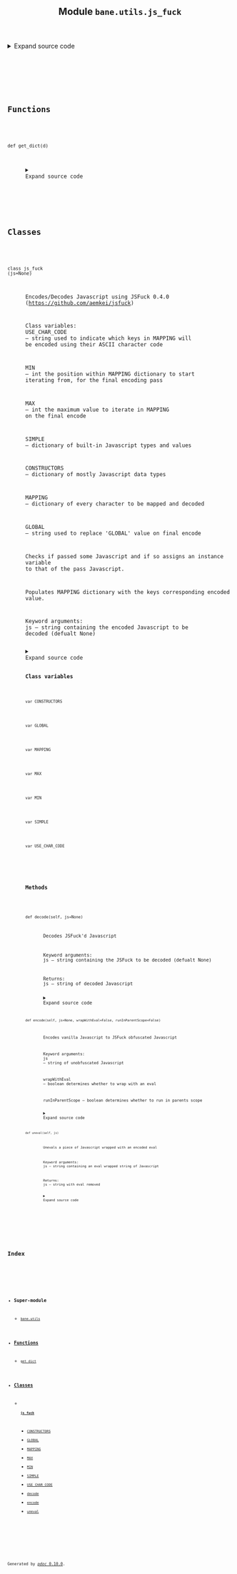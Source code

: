<body>
<main>
<article id="content">
<header>
<h1 class="title">Module <code>bane.utils.js_fuck</code></h1>
</header>
<section id="section-intro">
<details class="source">
<summary>
<span>Expand source code</span>
</summary>
<pre><code class="python">import re,random,sys

&#34;&#34;&#34;

I&#39;ve edited this script to be compatible with python2.X/3.X 

&#34;&#34;&#34;

def get_dict(d):
    if  sys.version_info &lt; (3,0):
        return d.iteritems()
    else:
        return tuple(d.items())


&#34;&#34;&#34;
P.S: I didn&#39;t write the following class but i find it very useful to encode XSS payloads. I would like to thank the guy who did it, good job bro &lt;3
&#34;&#34;&#34;



class js_fuck(object):
    &#39;&#39;&#39;
    Encodes/Decodes Javascript using JSFuck 0.4.0
    (https://github.com/aemkei/jsfuck)

    Class variables:
    USE_CHAR_CODE   -- string used to indicate which keys in MAPPING will
                                           be encoded using their ASCII character code

    MIN                            -- int the position within MAPPING dictionary to start
                                          iterating from, for the final encoding pass

    MAX                          -- int the maximum value to iterate in MAPPING
                                         on the final encode

    SIMPLE                    -- dictionary of built-in Javascript types and values

    CONSTRUCTORS   -- dictionary of mostly Javascript data types

    MAPPING                -- dictionary of every character to be mapped and decoded

    GLOBAL                  -- string used to replace &#39;GLOBAL&#39; value on final encode

    &#39;&#39;&#39;

    USE_CHAR_CODE = &#34;USE_CHAR_CODE&#34;

    MIN, MAX = 32, 126

    SIMPLE = {
        &#39;false&#39;:      &#39;![]&#39;,
        &#39;true&#39;:       &#39;!![]&#39;,
        &#39;undefined&#39;:  &#39;[][[]]&#39;,
        &#39;NaN&#39;:        &#39;+[![]]&#39;,
        &#39;Infinity&#39;:   (&#39;+(+!+[]+(!+[]+[])[!+[]+!+[]+!+[]]+[+&#39;
                       &#39;!+[]]+[+[]]+[+[]]+[+[]])&#39;)  # +&#34;1e1000&#34;
    }

    CONSTRUCTORS = {
        &#39;Array&#39;:    &#39;[]&#39;,
        &#39;Number&#39;:   &#39;(+[])&#39;,
        &#39;String&#39;:   &#39;([]+[])&#39;,
        &#39;Boolean&#39;:  &#39;(![])&#39;,
        &#39;Function&#39;: &#39;[][&#34;fill&#34;]&#39;,
        &#39;RegExp&#39;:   &#39;Function(&#34;return/&#34;+false+&#34;/&#34;)()&#39;
    }

    MAPPING = {
        &#39;a&#39;:   &#39;(false+&#34;&#34;)[1]&#39;,
        &#39;b&#39;:   &#39;([][&#34;entries&#34;]()+&#34;&#34;)[2]&#39;,
        &#39;c&#39;:   &#39;([][&#34;fill&#34;]+&#34;&#34;)[3]&#39;,
        &#39;d&#39;:   &#39;(undefined+&#34;&#34;)[2]&#39;,
        &#39;e&#39;:   &#39;(true+&#34;&#34;)[3]&#39;,
        &#39;f&#39;:   &#39;(false+&#34;&#34;)[0]&#39;,
        &#39;g&#39;:   &#39;(false+[0]+String)[20]&#39;,
        &#39;h&#39;:   &#39;(+(101))[&#34;to&#34;+String[&#34;name&#34;]](21)[1]&#39;,
        &#39;i&#39;:   &#39;([false]+undefined)[10]&#39;,
        &#39;j&#39;:   &#39;([][&#34;entries&#34;]()+&#34;&#34;)[3]&#39;,
        &#39;k&#39;:   &#39;(+(20))[&#34;to&#34;+String[&#34;name&#34;]](21)&#39;,
        &#39;l&#39;:   &#39;(false+&#34;&#34;)[2]&#39;,
        &#39;m&#39;:   &#39;(Number+&#34;&#34;)[11]&#39;,
        &#39;n&#39;:   &#39;(undefined+&#34;&#34;)[1]&#39;,
        &#39;o&#39;:   &#39;(true+[][&#34;fill&#34;])[10]&#39;,
        &#39;p&#39;:   &#39;(+(211))[&#34;to&#34;+String[&#34;name&#34;]](31)[1]&#39;,
        &#39;q&#39;:   &#39;(+(212))[&#34;to&#34;+String[&#34;name&#34;]](31)[1]&#39;,
        &#39;r&#39;:   &#39;(true+&#34;&#34;)[1]&#39;,
        &#39;s&#39;:   &#39;(false+&#34;&#34;)[3]&#39;,
        &#39;t&#39;:   &#39;(true+&#34;&#34;)[0]&#39;,
        &#39;u&#39;:   &#39;(undefined+&#34;&#34;)[0]&#39;,
        &#39;v&#39;:   &#39;(+(31))[&#34;to&#34;+String[&#34;name&#34;]](32)&#39;,
        &#39;w&#39;:   &#39;(+(32))[&#34;to&#34;+String[&#34;name&#34;]](33)&#39;,
        &#39;x&#39;:   &#39;(+(101))[&#34;to&#34;+String[&#34;name&#34;]](34)[1]&#39;,
        &#39;y&#39;:   &#39;(NaN+[Infinity])[10]&#39;,
        &#39;z&#39;:   &#39;(+(35))[&#34;to&#34;+String[&#34;name&#34;]](36)&#39;,

        &#39;A&#39;:   &#39;(+[]+Array)[10]&#39;,
        &#39;B&#39;:   &#39;(+[]+Boolean)[10]&#39;,
        &#39;C&#39;:   &#39;Function(&#34;return escape&#34;)()((&#34;&#34;)[&#34;italics&#34;]())[2]&#39;,
        &#39;D&#39;:   &#39;Function(&#34;return escape&#34;)()([][&#34;fill&#34;])[&#34;slice&#34;](&#34;-1&#34;)&#39;,
        &#39;E&#39;:   &#39;(RegExp+&#34;&#34;)[12]&#39;,
        &#39;F&#39;:   &#39;(+[]+Function)[10]&#39;,
        &#39;G&#39;:   &#39;(false+Function(&#34;return Date&#34;)()())[30]&#39;,
        &#39;H&#39;:   USE_CHAR_CODE,
        &#39;I&#39;:   &#39;(Infinity+&#34;&#34;)[0]&#39;,
        &#39;J&#39;:   USE_CHAR_CODE,
        &#39;K&#39;:   USE_CHAR_CODE,
        &#39;L&#39;:   USE_CHAR_CODE,
        &#39;M&#39;:   &#39;(true+Function(&#34;return Date&#34;)()())[30]&#39;,
        &#39;N&#39;:   &#39;(NaN+&#34;&#34;)[0]&#39;,
        &#39;O&#39;:   &#39;(NaN+Function(&#34;return{}&#34;)())[11]&#39;,
        &#39;P&#39;:   USE_CHAR_CODE,
        &#39;Q&#39;:   USE_CHAR_CODE,
        &#39;R&#39;:   &#39;(+[]+RegExp)[10]&#39;,
        &#39;S&#39;:   &#39;(+[]+String)[10]&#39;,
        &#39;T&#39;:   &#39;(NaN+Function(&#34;return Date&#34;)()())[30]&#39;,
        &#39;U&#39;:   (&#39;(NaN+Function(&#34;return{}&#34;)()[&#34;to&#34;+String&#39;
                &#39;[&#34;name&#34;]][&#34;call&#34;]())[11]&#39;),
        &#39;V&#39;:   USE_CHAR_CODE,
        &#39;W&#39;:   USE_CHAR_CODE,
        &#39;X&#39;:   USE_CHAR_CODE,
        &#39;Y&#39;:   USE_CHAR_CODE,
        &#39;Z&#39;:   USE_CHAR_CODE,

        &#39; &#39;:   &#39;(NaN+[][&#34;fill&#34;])[11]&#39;,
        &#39;!&#39;:   USE_CHAR_CODE,
        &#39;&#34;&#39;:   &#39;(&#34;&#34;)[&#34;fontcolor&#34;]()[12]&#39;,
        &#39;#&#39;:   USE_CHAR_CODE,
        &#39;$&#39;:   USE_CHAR_CODE,
        &#39;%&#39;:   &#39;Function(&#34;return escape&#34;)()([][&#34;fill&#34;])[21]&#39;,
        &#39;&amp;&#39;:   &#39;(&#34;&#34;)[&#34;link&#34;](0+&#34;)[10]&#39;,
        &#39;\&#39;&#39;:  USE_CHAR_CODE,
        &#39;(&#39;:   &#39;(undefined+[][&#34;fill&#34;])[22]&#39;,
        &#39;)&#39;:   &#39;([0]+false+[][&#34;fill&#34;])[20]&#39;,
        &#39;*&#39;:   USE_CHAR_CODE,
        &#39;+&#39;:   (&#39;(+(+!+[]+(!+[]+[])[!+[]+!+[]+!+[]]&#39;
                &#39;+[+!+[]]+[+[]]+[+[]])+[])[2]&#39;),
        &#39;,&#39;:   &#39;([][&#34;slice&#34;][&#34;call&#34;](false+&#34;&#34;)+&#34;&#34;)[1]&#39;,
        &#39;-&#39;:   &#39;(+(.+[0000000001])+&#34;&#34;)[2]&#39;,
        &#39;.&#39;:   (&#39;(+(+!+[]+[+!+[]]+(!![]+[])[!+[]+!+[]+!+[]]+[!+&#39;
                &#39;[]+!+[]]+[+[]])+[])[+!+[]]&#39;),
        &#39;/&#39;:   &#39;(false+[0])[&#34;italics&#34;]()[10]&#39;,
        &#39;:&#39;:   &#39;(RegExp()+&#34;&#34;)[3]&#39;,
        &#39;;&#39;:   &#39;(&#34;&#34;)[&#34;link&#34;](&#34;)[14]&#39;,
        &#39;&lt;&#39;:   &#39;(&#34;&#34;)[&#34;italics&#34;]()[0]&#39;,
        &#39;=&#39;:   &#39;(&#34;&#34;)[&#34;fontcolor&#34;]()[11]&#39;,
        &#39;&gt;&#39;:   &#39;(&#34;&#34;)[&#34;italics&#34;]()[2]&#39;,
        &#39;?&#39;:   &#39;(RegExp()+&#34;&#34;)[2]&#39;,
        &#39;@&#39;:   USE_CHAR_CODE,
        &#39;[&#39;:   &#39;([][&#34;entries&#34;]()+&#34;&#34;)[0]&#39;,
        &#39;\\&#39;:  USE_CHAR_CODE,
        &#39;]&#39;:   &#39;([][&#34;entries&#34;]()+&#34;&#34;)[22]&#39;,
        &#39;^&#39;:   USE_CHAR_CODE,
        &#39;_&#39;:   USE_CHAR_CODE,
        &#39;`&#39;:   USE_CHAR_CODE,
        &#39;{&#39;:   &#39;(true+[][&#34;fill&#34;])[20]&#39;,
        &#39;|&#39;:   USE_CHAR_CODE,
        &#39;}&#39;:   &#39;([][&#34;fill&#34;]+&#34;&#34;)[&#34;slice&#34;](&#34;-1&#34;)&#39;,
        &#39;~&#39;:   USE_CHAR_CODE
    }

    GLOBAL = &#39;Function(&#34;return this&#34;)()&#39;

    def __init__(self, js=None):
        &#39;&#39;&#39;
        Checks if passed some Javascript and if so assigns an instance variable
        to that of the pass Javascript.

        Populates MAPPING dictionary with the keys corresponding encoded value.

        Keyword arguments:
        js -- string containing the encoded Javascript to be
              decoded (defualt None)

        &#39;&#39;&#39;
        if js:
            self.js = js

        self.__fillMissingDigits()
        self.__fillMissingChars()
        self.__replaceMap()
        self.__replaceStrings()

    def decode(self, js=None):
        &#39;&#39;&#39;
        Decodes JSFuck&#39;d Javascript

        Keyword arguments:
        js -- string containing the JSFuck to be decoded (defualt None)

        Returns:
        js -- string of decoded Javascript

        &#39;&#39;&#39;
        if not js:
            js = self.js

        js = self.__mapping(js)

        # removes concatenation operators
        js = re.sub(&#39;\+(?!\+)&#39;, &#39;&#39;, js)
        js = js.replace(&#39;++&#39;, &#39;+&#39;)

        # check to see if source js is eval&#39;d
        if &#39;[][fill][constructor]&#39; in js:
            js = self.uneval(js)

        self.js = js

        return js

    def encode(self, js=None, wrapWithEval=False, runInParentScope=False):
        &#39;&#39;&#39;
        Encodes vanilla Javascript to JSFuck obfuscated Javascript

        Keyword arguments:
        js                            -- string of unobfuscated Javascript

        wrapWithEval        -- boolean determines whether to wrap with an eval

        runInParentScope -- boolean determines whether to run in parents scope

        &#39;&#39;&#39;
        output = []

        if not js:
            js = self.js

            if not js:
                return &#39;&#39;

        regex = &#39;&#39;

        for i in self.SIMPLE:
            regex += i + &#39;|&#39;

        regex += &#39;.&#39;

        def inputReplacer(c):
            c = c.group()
            replacement = self.SIMPLE[c] if c in self.SIMPLE else False

            if replacement:
                output.append(&#39;[&#39; + replacement + &#39;]+[]&#39;)

            else:
                replacement = self.MAPPING[c] if c in self.MAPPING else False

                if replacement:
                    output.append(replacement)
                else:
                    replacement = (
                        &#39;([]+[])[&#39; + self.encode(&#39;constructor&#39;) + &#39;]&#39;
                        &#39;[&#39; + self.encode(&#39;fromCharCode&#39;) + &#39;]&#39;
                        &#39;(&#39; + self.encode(str(ord(c[0]))) + &#39;)&#39;)

                    output.append(replacement)
                    self.MAPPING[c] = replacement

        re.sub(regex, inputReplacer, js)

        output = &#39;+&#39;.join(output)

        if re.search(r&#39;^\d$&#39;, js):
            output += &#34;+[]&#34;

        if wrapWithEval:
            if runInParentScope:
                output = (&#39;[][&#39; + self.encode(&#39;fill&#39;) + &#39;]&#39;
                          &#39;[&#39; + self.encode(&#39;constructor&#39;) + &#39;]&#39;
                          &#39;(&#39; + self.encode(&#39;return eval&#39;) + &#39;)()&#39;
                          &#39;(&#39; + output + &#39;)&#39;)

            else:
                output = (&#39;[][&#39; + self.encode(&#39;fill&#39;) + &#39;]&#39;
                          &#39;[&#39; + self.encode(&#39;constructor&#39;) + &#39;]&#39;
                          &#39;(&#39; + output + &#39;)&#39;)

        self.js = output

        return output

    def uneval(self, js):
        &#39;&#39;&#39;
        Unevals a piece of Javascript wrapped with an encoded eval

        Keyword arguments:
        js -- string containing an eval wrapped string of Javascript

        Returns:
        js -- string with eval removed

        &#39;&#39;&#39;
        js = js.replace(&#39;[][fill][constructor](&#39;, &#39;&#39;)
        js = js[:-2]

        ev = &#39;return eval)()(&#39;

        if ev in js:
            js = js[(js.find(ev) + len(ev)):]

        return js

    def __mapping(self, js):
        &#39;&#39;&#39;
        Iterates over MAPPING and replaces every value found with
        its corresponding key

        Keyword arguments:
        js -- string containing Javascript encoded with JSFuck

        Returns:
        js -- string of decoded Javascript

        &#39;&#39;&#39;
        for key, value in sorted(
                self.MAPPING.items(), key=lambda x: len(x[1]), reverse=True):
            js = js.replace(value, key)

        return js

    def __fillMissingDigits(self):
        &#39;&#39;&#39;
        Calculates 0-9&#39;s encoded value and adds it to MAPPING

        &#39;&#39;&#39;
        for number in range(10):
            output = &#39;+[]&#39;

            if number &gt; 0:
                output = &#39;+!&#39; + output

            for i in range(number - 1):
                output = &#39;+!+[]&#39; + output

            if number &gt; 1:
                output = output[1:]

            self.MAPPING[str(number)] = &#39;[&#39; + output + &#39;]&#39;

    def __fillMissingChars(self):
        &#39;&#39;&#39;
        Iterates over MAPPING and fills missing character values with a string
        containing their ascii value represented in hex

        &#39;&#39;&#39;
        for key in self.MAPPING:
            if self.MAPPING[key] == self.USE_CHAR_CODE:
                hexidec = hex(ord(key[0]))[2:]

                digit_search = re.findall(r&#39;\d+&#39;, hexidec)
                letter_search = re.findall(r&#39;[^\d+]&#39;, hexidec)

                digit = digit_search[0] if digit_search else &#39;&#39;
                letter = letter_search[0] if letter_search else &#39;&#39;

                string = (&#39;Function(&#34;return unescape&#34;)()(&#34;%%&#34;+(%s)+&#34;%s&#34;)&#39;
                          % (digit, letter))

                self.MAPPING[key] = string

    def __replaceMap(self):
        &#39;&#39;&#39;
        Iterates over MAPPING from MIN to MAX and replaces value with values
        found in CONSTRUCTORS and SIMPLE, as well as using digitalReplacer and
        numberReplacer to replace numeric values

        &#39;&#39;&#39;
        def replace(pattern, replacement):
            return re.sub(pattern, replacement, value, flags=re.I)

        def digitReplacer(x):
            return self.MAPPING[x.group(1)]

        def numberReplacer(y):
            values = list(y.group(1))
            head = int(values[0])
            output = &#39;+[]&#39;

            values.pop(0)

            if head &gt; 0:
                output = &#39;+!&#39; + output

            for i in range(1, head):
                output = &#39;+!+[]&#39; + output

            if head &gt; 1:
                output = output[1:]

            return re.sub(r&#39;(\d)&#39;, digitReplacer, &#39;+&#39;.join([output] + values))

        for i in range(self.MIN, self.MAX + 1):
            character = chr(i)
            value = self.MAPPING[character]

            original = &#39;&#39;

            if not value:
                continue

            while value != original:
                original = value

                for key, val in get_dict(self.CONSTRUCTORS):
                    value = replace(r&#39;\b&#39; + key, val + &#39;[&#34;constructor&#34;]&#39;)

                for key, val in get_dict(self.SIMPLE):
                    value = replace(key, val)

            value = replace(r&#39;(\d\d+)&#39;, numberReplacer)
            value = replace(r&#39;\((\d)\)&#39;, digitReplacer)
            value = replace(r&#39;\[(\d)\]&#39;, digitReplacer)

            value = replace(r&#39;GLOBAL&#39;, self.GLOBAL)
            value = replace(r&#39;\+&#34;&#34;&#39;, &#39;+[]&#39;)
            value = replace(r&#39;&#34;&#34;&#39;, &#39;[]+[]&#39;)

            self.MAPPING[character] = value

    def __replaceStrings(self):
        &#39;&#39;&#39;
        Replaces strings added in __replaceMap with there encoded values

        &#39;&#39;&#39;
        regex = r&#39;[^\[\]\(\)\!\+]&#39;

        # determines if there are still characters to replace
        def findMissing():
            done = False
            # python 2 workaround for nonlocal
            findMissing.missing = {}

            for key, value in get_dict(self.MAPPING):
                if re.findall(regex, value):
                    findMissing.missing[key] = value
                    done = True

            return done

        def mappingReplacer(x):
            return &#39;+&#39;.join(list(x.group(1)))

        def valueReplacer(x):
            x = x.group()
            return x if x in findMissing.missing else self.MAPPING[x]

        for key in self.MAPPING:
            self.MAPPING[key] = re.sub(r&#39;\&#34;([^\&#34;]+)\&#34;&#39;, mappingReplacer,
                                       self.MAPPING[key], flags=re.I)

        while findMissing():
            for key in findMissing.missing:
                value = self.MAPPING[key]
                value = re.sub(regex, valueReplacer, value)

                self.MAPPING[key] = value
                findMissing.missing[key] = value</code></pre>
</details>
</section>
<section>
</section>
<section>
</section>
<section>
<h2 class="section-title" id="header-functions">Functions</h2>
<dl>
<dt id="bane.utils.js_fuck.get_dict"><code class="name flex">
<span>def <span class="ident">get_dict</span></span>(<span>d)</span>
</code></dt>
<dd>
<div class="desc"></div>
<details class="source">
<summary>
<span>Expand source code</span>
</summary>
<pre><code class="python">def get_dict(d):
    if  sys.version_info &lt; (3,0):
        return d.iteritems()
    else:
        return tuple(d.items())</code></pre>
</details>
</dd>
</dl>
</section>
<section>
<h2 class="section-title" id="header-classes">Classes</h2>
<dl>
<dt id="bane.utils.js_fuck.js_fuck"><code class="flex name class">
<span>class <span class="ident">js_fuck</span></span>
<span>(</span><span>js=None)</span>
</code></dt>
<dd>
<div class="desc"><p>Encodes/Decodes Javascript using JSFuck 0.4.0
(<a href="https://github.com/aemkei/jsfuck">https://github.com/aemkei/jsfuck</a>)</p>
<p>Class variables:
USE_CHAR_CODE
&ndash; string used to indicate which keys in MAPPING will
be encoded using their ASCII character code</p>
<p>MIN
&ndash; int the position within MAPPING dictionary to start
iterating from, for the final encoding pass</p>
<p>MAX
&ndash; int the maximum value to iterate in MAPPING
on the final encode</p>
<p>SIMPLE
&ndash; dictionary of built-in Javascript types and values</p>
<p>CONSTRUCTORS
&ndash; dictionary of mostly Javascript data types</p>
<p>MAPPING
&ndash; dictionary of every character to be mapped and decoded</p>
<p>GLOBAL
&ndash; string used to replace 'GLOBAL' value on final encode</p>
<p>Checks if passed some Javascript and if so assigns an instance variable
to that of the pass Javascript.</p>
<p>Populates MAPPING dictionary with the keys corresponding encoded value.</p>
<p>Keyword arguments:
js &ndash; string containing the encoded Javascript to be
decoded (defualt None)</p></div>
<details class="source">
<summary>
<span>Expand source code</span>
</summary>
<pre><code class="python">class js_fuck(object):
    &#39;&#39;&#39;
    Encodes/Decodes Javascript using JSFuck 0.4.0
    (https://github.com/aemkei/jsfuck)

    Class variables:
    USE_CHAR_CODE   -- string used to indicate which keys in MAPPING will
                                           be encoded using their ASCII character code

    MIN                            -- int the position within MAPPING dictionary to start
                                          iterating from, for the final encoding pass

    MAX                          -- int the maximum value to iterate in MAPPING
                                         on the final encode

    SIMPLE                    -- dictionary of built-in Javascript types and values

    CONSTRUCTORS   -- dictionary of mostly Javascript data types

    MAPPING                -- dictionary of every character to be mapped and decoded

    GLOBAL                  -- string used to replace &#39;GLOBAL&#39; value on final encode

    &#39;&#39;&#39;

    USE_CHAR_CODE = &#34;USE_CHAR_CODE&#34;

    MIN, MAX = 32, 126

    SIMPLE = {
        &#39;false&#39;:      &#39;![]&#39;,
        &#39;true&#39;:       &#39;!![]&#39;,
        &#39;undefined&#39;:  &#39;[][[]]&#39;,
        &#39;NaN&#39;:        &#39;+[![]]&#39;,
        &#39;Infinity&#39;:   (&#39;+(+!+[]+(!+[]+[])[!+[]+!+[]+!+[]]+[+&#39;
                       &#39;!+[]]+[+[]]+[+[]]+[+[]])&#39;)  # +&#34;1e1000&#34;
    }

    CONSTRUCTORS = {
        &#39;Array&#39;:    &#39;[]&#39;,
        &#39;Number&#39;:   &#39;(+[])&#39;,
        &#39;String&#39;:   &#39;([]+[])&#39;,
        &#39;Boolean&#39;:  &#39;(![])&#39;,
        &#39;Function&#39;: &#39;[][&#34;fill&#34;]&#39;,
        &#39;RegExp&#39;:   &#39;Function(&#34;return/&#34;+false+&#34;/&#34;)()&#39;
    }

    MAPPING = {
        &#39;a&#39;:   &#39;(false+&#34;&#34;)[1]&#39;,
        &#39;b&#39;:   &#39;([][&#34;entries&#34;]()+&#34;&#34;)[2]&#39;,
        &#39;c&#39;:   &#39;([][&#34;fill&#34;]+&#34;&#34;)[3]&#39;,
        &#39;d&#39;:   &#39;(undefined+&#34;&#34;)[2]&#39;,
        &#39;e&#39;:   &#39;(true+&#34;&#34;)[3]&#39;,
        &#39;f&#39;:   &#39;(false+&#34;&#34;)[0]&#39;,
        &#39;g&#39;:   &#39;(false+[0]+String)[20]&#39;,
        &#39;h&#39;:   &#39;(+(101))[&#34;to&#34;+String[&#34;name&#34;]](21)[1]&#39;,
        &#39;i&#39;:   &#39;([false]+undefined)[10]&#39;,
        &#39;j&#39;:   &#39;([][&#34;entries&#34;]()+&#34;&#34;)[3]&#39;,
        &#39;k&#39;:   &#39;(+(20))[&#34;to&#34;+String[&#34;name&#34;]](21)&#39;,
        &#39;l&#39;:   &#39;(false+&#34;&#34;)[2]&#39;,
        &#39;m&#39;:   &#39;(Number+&#34;&#34;)[11]&#39;,
        &#39;n&#39;:   &#39;(undefined+&#34;&#34;)[1]&#39;,
        &#39;o&#39;:   &#39;(true+[][&#34;fill&#34;])[10]&#39;,
        &#39;p&#39;:   &#39;(+(211))[&#34;to&#34;+String[&#34;name&#34;]](31)[1]&#39;,
        &#39;q&#39;:   &#39;(+(212))[&#34;to&#34;+String[&#34;name&#34;]](31)[1]&#39;,
        &#39;r&#39;:   &#39;(true+&#34;&#34;)[1]&#39;,
        &#39;s&#39;:   &#39;(false+&#34;&#34;)[3]&#39;,
        &#39;t&#39;:   &#39;(true+&#34;&#34;)[0]&#39;,
        &#39;u&#39;:   &#39;(undefined+&#34;&#34;)[0]&#39;,
        &#39;v&#39;:   &#39;(+(31))[&#34;to&#34;+String[&#34;name&#34;]](32)&#39;,
        &#39;w&#39;:   &#39;(+(32))[&#34;to&#34;+String[&#34;name&#34;]](33)&#39;,
        &#39;x&#39;:   &#39;(+(101))[&#34;to&#34;+String[&#34;name&#34;]](34)[1]&#39;,
        &#39;y&#39;:   &#39;(NaN+[Infinity])[10]&#39;,
        &#39;z&#39;:   &#39;(+(35))[&#34;to&#34;+String[&#34;name&#34;]](36)&#39;,

        &#39;A&#39;:   &#39;(+[]+Array)[10]&#39;,
        &#39;B&#39;:   &#39;(+[]+Boolean)[10]&#39;,
        &#39;C&#39;:   &#39;Function(&#34;return escape&#34;)()((&#34;&#34;)[&#34;italics&#34;]())[2]&#39;,
        &#39;D&#39;:   &#39;Function(&#34;return escape&#34;)()([][&#34;fill&#34;])[&#34;slice&#34;](&#34;-1&#34;)&#39;,
        &#39;E&#39;:   &#39;(RegExp+&#34;&#34;)[12]&#39;,
        &#39;F&#39;:   &#39;(+[]+Function)[10]&#39;,
        &#39;G&#39;:   &#39;(false+Function(&#34;return Date&#34;)()())[30]&#39;,
        &#39;H&#39;:   USE_CHAR_CODE,
        &#39;I&#39;:   &#39;(Infinity+&#34;&#34;)[0]&#39;,
        &#39;J&#39;:   USE_CHAR_CODE,
        &#39;K&#39;:   USE_CHAR_CODE,
        &#39;L&#39;:   USE_CHAR_CODE,
        &#39;M&#39;:   &#39;(true+Function(&#34;return Date&#34;)()())[30]&#39;,
        &#39;N&#39;:   &#39;(NaN+&#34;&#34;)[0]&#39;,
        &#39;O&#39;:   &#39;(NaN+Function(&#34;return{}&#34;)())[11]&#39;,
        &#39;P&#39;:   USE_CHAR_CODE,
        &#39;Q&#39;:   USE_CHAR_CODE,
        &#39;R&#39;:   &#39;(+[]+RegExp)[10]&#39;,
        &#39;S&#39;:   &#39;(+[]+String)[10]&#39;,
        &#39;T&#39;:   &#39;(NaN+Function(&#34;return Date&#34;)()())[30]&#39;,
        &#39;U&#39;:   (&#39;(NaN+Function(&#34;return{}&#34;)()[&#34;to&#34;+String&#39;
                &#39;[&#34;name&#34;]][&#34;call&#34;]())[11]&#39;),
        &#39;V&#39;:   USE_CHAR_CODE,
        &#39;W&#39;:   USE_CHAR_CODE,
        &#39;X&#39;:   USE_CHAR_CODE,
        &#39;Y&#39;:   USE_CHAR_CODE,
        &#39;Z&#39;:   USE_CHAR_CODE,

        &#39; &#39;:   &#39;(NaN+[][&#34;fill&#34;])[11]&#39;,
        &#39;!&#39;:   USE_CHAR_CODE,
        &#39;&#34;&#39;:   &#39;(&#34;&#34;)[&#34;fontcolor&#34;]()[12]&#39;,
        &#39;#&#39;:   USE_CHAR_CODE,
        &#39;$&#39;:   USE_CHAR_CODE,
        &#39;%&#39;:   &#39;Function(&#34;return escape&#34;)()([][&#34;fill&#34;])[21]&#39;,
        &#39;&amp;&#39;:   &#39;(&#34;&#34;)[&#34;link&#34;](0+&#34;)[10]&#39;,
        &#39;\&#39;&#39;:  USE_CHAR_CODE,
        &#39;(&#39;:   &#39;(undefined+[][&#34;fill&#34;])[22]&#39;,
        &#39;)&#39;:   &#39;([0]+false+[][&#34;fill&#34;])[20]&#39;,
        &#39;*&#39;:   USE_CHAR_CODE,
        &#39;+&#39;:   (&#39;(+(+!+[]+(!+[]+[])[!+[]+!+[]+!+[]]&#39;
                &#39;+[+!+[]]+[+[]]+[+[]])+[])[2]&#39;),
        &#39;,&#39;:   &#39;([][&#34;slice&#34;][&#34;call&#34;](false+&#34;&#34;)+&#34;&#34;)[1]&#39;,
        &#39;-&#39;:   &#39;(+(.+[0000000001])+&#34;&#34;)[2]&#39;,
        &#39;.&#39;:   (&#39;(+(+!+[]+[+!+[]]+(!![]+[])[!+[]+!+[]+!+[]]+[!+&#39;
                &#39;[]+!+[]]+[+[]])+[])[+!+[]]&#39;),
        &#39;/&#39;:   &#39;(false+[0])[&#34;italics&#34;]()[10]&#39;,
        &#39;:&#39;:   &#39;(RegExp()+&#34;&#34;)[3]&#39;,
        &#39;;&#39;:   &#39;(&#34;&#34;)[&#34;link&#34;](&#34;)[14]&#39;,
        &#39;&lt;&#39;:   &#39;(&#34;&#34;)[&#34;italics&#34;]()[0]&#39;,
        &#39;=&#39;:   &#39;(&#34;&#34;)[&#34;fontcolor&#34;]()[11]&#39;,
        &#39;&gt;&#39;:   &#39;(&#34;&#34;)[&#34;italics&#34;]()[2]&#39;,
        &#39;?&#39;:   &#39;(RegExp()+&#34;&#34;)[2]&#39;,
        &#39;@&#39;:   USE_CHAR_CODE,
        &#39;[&#39;:   &#39;([][&#34;entries&#34;]()+&#34;&#34;)[0]&#39;,
        &#39;\\&#39;:  USE_CHAR_CODE,
        &#39;]&#39;:   &#39;([][&#34;entries&#34;]()+&#34;&#34;)[22]&#39;,
        &#39;^&#39;:   USE_CHAR_CODE,
        &#39;_&#39;:   USE_CHAR_CODE,
        &#39;`&#39;:   USE_CHAR_CODE,
        &#39;{&#39;:   &#39;(true+[][&#34;fill&#34;])[20]&#39;,
        &#39;|&#39;:   USE_CHAR_CODE,
        &#39;}&#39;:   &#39;([][&#34;fill&#34;]+&#34;&#34;)[&#34;slice&#34;](&#34;-1&#34;)&#39;,
        &#39;~&#39;:   USE_CHAR_CODE
    }

    GLOBAL = &#39;Function(&#34;return this&#34;)()&#39;

    def __init__(self, js=None):
        &#39;&#39;&#39;
        Checks if passed some Javascript and if so assigns an instance variable
        to that of the pass Javascript.

        Populates MAPPING dictionary with the keys corresponding encoded value.

        Keyword arguments:
        js -- string containing the encoded Javascript to be
              decoded (defualt None)

        &#39;&#39;&#39;
        if js:
            self.js = js

        self.__fillMissingDigits()
        self.__fillMissingChars()
        self.__replaceMap()
        self.__replaceStrings()

    def decode(self, js=None):
        &#39;&#39;&#39;
        Decodes JSFuck&#39;d Javascript

        Keyword arguments:
        js -- string containing the JSFuck to be decoded (defualt None)

        Returns:
        js -- string of decoded Javascript

        &#39;&#39;&#39;
        if not js:
            js = self.js

        js = self.__mapping(js)

        # removes concatenation operators
        js = re.sub(&#39;\+(?!\+)&#39;, &#39;&#39;, js)
        js = js.replace(&#39;++&#39;, &#39;+&#39;)

        # check to see if source js is eval&#39;d
        if &#39;[][fill][constructor]&#39; in js:
            js = self.uneval(js)

        self.js = js

        return js

    def encode(self, js=None, wrapWithEval=False, runInParentScope=False):
        &#39;&#39;&#39;
        Encodes vanilla Javascript to JSFuck obfuscated Javascript

        Keyword arguments:
        js                            -- string of unobfuscated Javascript

        wrapWithEval        -- boolean determines whether to wrap with an eval

        runInParentScope -- boolean determines whether to run in parents scope

        &#39;&#39;&#39;
        output = []

        if not js:
            js = self.js

            if not js:
                return &#39;&#39;

        regex = &#39;&#39;

        for i in self.SIMPLE:
            regex += i + &#39;|&#39;

        regex += &#39;.&#39;

        def inputReplacer(c):
            c = c.group()
            replacement = self.SIMPLE[c] if c in self.SIMPLE else False

            if replacement:
                output.append(&#39;[&#39; + replacement + &#39;]+[]&#39;)

            else:
                replacement = self.MAPPING[c] if c in self.MAPPING else False

                if replacement:
                    output.append(replacement)
                else:
                    replacement = (
                        &#39;([]+[])[&#39; + self.encode(&#39;constructor&#39;) + &#39;]&#39;
                        &#39;[&#39; + self.encode(&#39;fromCharCode&#39;) + &#39;]&#39;
                        &#39;(&#39; + self.encode(str(ord(c[0]))) + &#39;)&#39;)

                    output.append(replacement)
                    self.MAPPING[c] = replacement

        re.sub(regex, inputReplacer, js)

        output = &#39;+&#39;.join(output)

        if re.search(r&#39;^\d$&#39;, js):
            output += &#34;+[]&#34;

        if wrapWithEval:
            if runInParentScope:
                output = (&#39;[][&#39; + self.encode(&#39;fill&#39;) + &#39;]&#39;
                          &#39;[&#39; + self.encode(&#39;constructor&#39;) + &#39;]&#39;
                          &#39;(&#39; + self.encode(&#39;return eval&#39;) + &#39;)()&#39;
                          &#39;(&#39; + output + &#39;)&#39;)

            else:
                output = (&#39;[][&#39; + self.encode(&#39;fill&#39;) + &#39;]&#39;
                          &#39;[&#39; + self.encode(&#39;constructor&#39;) + &#39;]&#39;
                          &#39;(&#39; + output + &#39;)&#39;)

        self.js = output

        return output

    def uneval(self, js):
        &#39;&#39;&#39;
        Unevals a piece of Javascript wrapped with an encoded eval

        Keyword arguments:
        js -- string containing an eval wrapped string of Javascript

        Returns:
        js -- string with eval removed

        &#39;&#39;&#39;
        js = js.replace(&#39;[][fill][constructor](&#39;, &#39;&#39;)
        js = js[:-2]

        ev = &#39;return eval)()(&#39;

        if ev in js:
            js = js[(js.find(ev) + len(ev)):]

        return js

    def __mapping(self, js):
        &#39;&#39;&#39;
        Iterates over MAPPING and replaces every value found with
        its corresponding key

        Keyword arguments:
        js -- string containing Javascript encoded with JSFuck

        Returns:
        js -- string of decoded Javascript

        &#39;&#39;&#39;
        for key, value in sorted(
                self.MAPPING.items(), key=lambda x: len(x[1]), reverse=True):
            js = js.replace(value, key)

        return js

    def __fillMissingDigits(self):
        &#39;&#39;&#39;
        Calculates 0-9&#39;s encoded value and adds it to MAPPING

        &#39;&#39;&#39;
        for number in range(10):
            output = &#39;+[]&#39;

            if number &gt; 0:
                output = &#39;+!&#39; + output

            for i in range(number - 1):
                output = &#39;+!+[]&#39; + output

            if number &gt; 1:
                output = output[1:]

            self.MAPPING[str(number)] = &#39;[&#39; + output + &#39;]&#39;

    def __fillMissingChars(self):
        &#39;&#39;&#39;
        Iterates over MAPPING and fills missing character values with a string
        containing their ascii value represented in hex

        &#39;&#39;&#39;
        for key in self.MAPPING:
            if self.MAPPING[key] == self.USE_CHAR_CODE:
                hexidec = hex(ord(key[0]))[2:]

                digit_search = re.findall(r&#39;\d+&#39;, hexidec)
                letter_search = re.findall(r&#39;[^\d+]&#39;, hexidec)

                digit = digit_search[0] if digit_search else &#39;&#39;
                letter = letter_search[0] if letter_search else &#39;&#39;

                string = (&#39;Function(&#34;return unescape&#34;)()(&#34;%%&#34;+(%s)+&#34;%s&#34;)&#39;
                          % (digit, letter))

                self.MAPPING[key] = string

    def __replaceMap(self):
        &#39;&#39;&#39;
        Iterates over MAPPING from MIN to MAX and replaces value with values
        found in CONSTRUCTORS and SIMPLE, as well as using digitalReplacer and
        numberReplacer to replace numeric values

        &#39;&#39;&#39;
        def replace(pattern, replacement):
            return re.sub(pattern, replacement, value, flags=re.I)

        def digitReplacer(x):
            return self.MAPPING[x.group(1)]

        def numberReplacer(y):
            values = list(y.group(1))
            head = int(values[0])
            output = &#39;+[]&#39;

            values.pop(0)

            if head &gt; 0:
                output = &#39;+!&#39; + output

            for i in range(1, head):
                output = &#39;+!+[]&#39; + output

            if head &gt; 1:
                output = output[1:]

            return re.sub(r&#39;(\d)&#39;, digitReplacer, &#39;+&#39;.join([output] + values))

        for i in range(self.MIN, self.MAX + 1):
            character = chr(i)
            value = self.MAPPING[character]

            original = &#39;&#39;

            if not value:
                continue

            while value != original:
                original = value

                for key, val in get_dict(self.CONSTRUCTORS):
                    value = replace(r&#39;\b&#39; + key, val + &#39;[&#34;constructor&#34;]&#39;)

                for key, val in get_dict(self.SIMPLE):
                    value = replace(key, val)

            value = replace(r&#39;(\d\d+)&#39;, numberReplacer)
            value = replace(r&#39;\((\d)\)&#39;, digitReplacer)
            value = replace(r&#39;\[(\d)\]&#39;, digitReplacer)

            value = replace(r&#39;GLOBAL&#39;, self.GLOBAL)
            value = replace(r&#39;\+&#34;&#34;&#39;, &#39;+[]&#39;)
            value = replace(r&#39;&#34;&#34;&#39;, &#39;[]+[]&#39;)

            self.MAPPING[character] = value

    def __replaceStrings(self):
        &#39;&#39;&#39;
        Replaces strings added in __replaceMap with there encoded values

        &#39;&#39;&#39;
        regex = r&#39;[^\[\]\(\)\!\+]&#39;

        # determines if there are still characters to replace
        def findMissing():
            done = False
            # python 2 workaround for nonlocal
            findMissing.missing = {}

            for key, value in get_dict(self.MAPPING):
                if re.findall(regex, value):
                    findMissing.missing[key] = value
                    done = True

            return done

        def mappingReplacer(x):
            return &#39;+&#39;.join(list(x.group(1)))

        def valueReplacer(x):
            x = x.group()
            return x if x in findMissing.missing else self.MAPPING[x]

        for key in self.MAPPING:
            self.MAPPING[key] = re.sub(r&#39;\&#34;([^\&#34;]+)\&#34;&#39;, mappingReplacer,
                                       self.MAPPING[key], flags=re.I)

        while findMissing():
            for key in findMissing.missing:
                value = self.MAPPING[key]
                value = re.sub(regex, valueReplacer, value)

                self.MAPPING[key] = value
                findMissing.missing[key] = value</code></pre>
</details>
<h3>Class variables</h3>
<dl>
<dt id="bane.utils.js_fuck.js_fuck.CONSTRUCTORS"><code class="name">var <span class="ident">CONSTRUCTORS</span></code></dt>
<dd>
<div class="desc"></div>
</dd>
<dt id="bane.utils.js_fuck.js_fuck.GLOBAL"><code class="name">var <span class="ident">GLOBAL</span></code></dt>
<dd>
<div class="desc"></div>
</dd>
<dt id="bane.utils.js_fuck.js_fuck.MAPPING"><code class="name">var <span class="ident">MAPPING</span></code></dt>
<dd>
<div class="desc"></div>
</dd>
<dt id="bane.utils.js_fuck.js_fuck.MAX"><code class="name">var <span class="ident">MAX</span></code></dt>
<dd>
<div class="desc"></div>
</dd>
<dt id="bane.utils.js_fuck.js_fuck.MIN"><code class="name">var <span class="ident">MIN</span></code></dt>
<dd>
<div class="desc"></div>
</dd>
<dt id="bane.utils.js_fuck.js_fuck.SIMPLE"><code class="name">var <span class="ident">SIMPLE</span></code></dt>
<dd>
<div class="desc"></div>
</dd>
<dt id="bane.utils.js_fuck.js_fuck.USE_CHAR_CODE"><code class="name">var <span class="ident">USE_CHAR_CODE</span></code></dt>
<dd>
<div class="desc"></div>
</dd>
</dl>
<h3>Methods</h3>
<dl>
<dt id="bane.utils.js_fuck.js_fuck.decode"><code class="name flex">
<span>def <span class="ident">decode</span></span>(<span>self, js=None)</span>
</code></dt>
<dd>
<div class="desc"><p>Decodes JSFuck'd Javascript</p>
<p>Keyword arguments:
js &ndash; string containing the JSFuck to be decoded (defualt None)</p>
<p>Returns:
js &ndash; string of decoded Javascript</p></div>
<details class="source">
<summary>
<span>Expand source code</span>
</summary>
<pre><code class="python">def decode(self, js=None):
    &#39;&#39;&#39;
    Decodes JSFuck&#39;d Javascript

    Keyword arguments:
    js -- string containing the JSFuck to be decoded (defualt None)

    Returns:
    js -- string of decoded Javascript

    &#39;&#39;&#39;
    if not js:
        js = self.js

    js = self.__mapping(js)

    # removes concatenation operators
    js = re.sub(&#39;\+(?!\+)&#39;, &#39;&#39;, js)
    js = js.replace(&#39;++&#39;, &#39;+&#39;)

    # check to see if source js is eval&#39;d
    if &#39;[][fill][constructor]&#39; in js:
        js = self.uneval(js)

    self.js = js

    return js</code></pre>
</details>
</dd>
<dt id="bane.utils.js_fuck.js_fuck.encode"><code class="name flex">
<span>def <span class="ident">encode</span></span>(<span>self, js=None, wrapWithEval=False, runInParentScope=False)</span>
</code></dt>
<dd>
<div class="desc"><p>Encodes vanilla Javascript to JSFuck obfuscated Javascript</p>
<p>Keyword arguments:
js
&ndash; string of unobfuscated Javascript</p>
<p>wrapWithEval
&ndash; boolean determines whether to wrap with an eval</p>
<p>runInParentScope &ndash; boolean determines whether to run in parents scope</p></div>
<details class="source">
<summary>
<span>Expand source code</span>
</summary>
<pre><code class="python">def encode(self, js=None, wrapWithEval=False, runInParentScope=False):
    &#39;&#39;&#39;
    Encodes vanilla Javascript to JSFuck obfuscated Javascript

    Keyword arguments:
    js                            -- string of unobfuscated Javascript

    wrapWithEval        -- boolean determines whether to wrap with an eval

    runInParentScope -- boolean determines whether to run in parents scope

    &#39;&#39;&#39;
    output = []

    if not js:
        js = self.js

        if not js:
            return &#39;&#39;

    regex = &#39;&#39;

    for i in self.SIMPLE:
        regex += i + &#39;|&#39;

    regex += &#39;.&#39;

    def inputReplacer(c):
        c = c.group()
        replacement = self.SIMPLE[c] if c in self.SIMPLE else False

        if replacement:
            output.append(&#39;[&#39; + replacement + &#39;]+[]&#39;)

        else:
            replacement = self.MAPPING[c] if c in self.MAPPING else False

            if replacement:
                output.append(replacement)
            else:
                replacement = (
                    &#39;([]+[])[&#39; + self.encode(&#39;constructor&#39;) + &#39;]&#39;
                    &#39;[&#39; + self.encode(&#39;fromCharCode&#39;) + &#39;]&#39;
                    &#39;(&#39; + self.encode(str(ord(c[0]))) + &#39;)&#39;)

                output.append(replacement)
                self.MAPPING[c] = replacement

    re.sub(regex, inputReplacer, js)

    output = &#39;+&#39;.join(output)

    if re.search(r&#39;^\d$&#39;, js):
        output += &#34;+[]&#34;

    if wrapWithEval:
        if runInParentScope:
            output = (&#39;[][&#39; + self.encode(&#39;fill&#39;) + &#39;]&#39;
                      &#39;[&#39; + self.encode(&#39;constructor&#39;) + &#39;]&#39;
                      &#39;(&#39; + self.encode(&#39;return eval&#39;) + &#39;)()&#39;
                      &#39;(&#39; + output + &#39;)&#39;)

        else:
            output = (&#39;[][&#39; + self.encode(&#39;fill&#39;) + &#39;]&#39;
                      &#39;[&#39; + self.encode(&#39;constructor&#39;) + &#39;]&#39;
                      &#39;(&#39; + output + &#39;)&#39;)

    self.js = output

    return output</code></pre>
</details>
</dd>
<dt id="bane.utils.js_fuck.js_fuck.uneval"><code class="name flex">
<span>def <span class="ident">uneval</span></span>(<span>self, js)</span>
</code></dt>
<dd>
<div class="desc"><p>Unevals a piece of Javascript wrapped with an encoded eval</p>
<p>Keyword arguments:
js &ndash; string containing an eval wrapped string of Javascript</p>
<p>Returns:
js &ndash; string with eval removed</p></div>
<details class="source">
<summary>
<span>Expand source code</span>
</summary>
<pre><code class="python">def uneval(self, js):
    &#39;&#39;&#39;
    Unevals a piece of Javascript wrapped with an encoded eval

    Keyword arguments:
    js -- string containing an eval wrapped string of Javascript

    Returns:
    js -- string with eval removed

    &#39;&#39;&#39;
    js = js.replace(&#39;[][fill][constructor](&#39;, &#39;&#39;)
    js = js[:-2]

    ev = &#39;return eval)()(&#39;

    if ev in js:
        js = js[(js.find(ev) + len(ev)):]

    return js</code></pre>
</details>
</dd>
</dl>
</dd>
</dl>
</section>
</article>
<nav id="sidebar">
<h1>Index</h1>
<div class="toc">
<ul></ul>
</div>
<ul id="index">
<li><h3>Super-module</h3>
<ul>
<li><code><a title="bane.utils" href="index.md">bane.utils</a></code></li>
</ul>
</li>
<li><h3><a href="#header-functions">Functions</a></h3>
<ul class="">
<li><code><a title="bane.utils.js_fuck.get_dict" href="#bane.utils.js_fuck.get_dict">get_dict</a></code></li>
</ul>
</li>
<li><h3><a href="#header-classes">Classes</a></h3>
<ul>
<li>
<h4><code><a title="bane.utils.js_fuck.js_fuck" href="#bane.utils.js_fuck.js_fuck">js_fuck</a></code></h4>
<ul class="two-column">
<li><code><a title="bane.utils.js_fuck.js_fuck.CONSTRUCTORS" href="#bane.utils.js_fuck.js_fuck.CONSTRUCTORS">CONSTRUCTORS</a></code></li>
<li><code><a title="bane.utils.js_fuck.js_fuck.GLOBAL" href="#bane.utils.js_fuck.js_fuck.GLOBAL">GLOBAL</a></code></li>
<li><code><a title="bane.utils.js_fuck.js_fuck.MAPPING" href="#bane.utils.js_fuck.js_fuck.MAPPING">MAPPING</a></code></li>
<li><code><a title="bane.utils.js_fuck.js_fuck.MAX" href="#bane.utils.js_fuck.js_fuck.MAX">MAX</a></code></li>
<li><code><a title="bane.utils.js_fuck.js_fuck.MIN" href="#bane.utils.js_fuck.js_fuck.MIN">MIN</a></code></li>
<li><code><a title="bane.utils.js_fuck.js_fuck.SIMPLE" href="#bane.utils.js_fuck.js_fuck.SIMPLE">SIMPLE</a></code></li>
<li><code><a title="bane.utils.js_fuck.js_fuck.USE_CHAR_CODE" href="#bane.utils.js_fuck.js_fuck.USE_CHAR_CODE">USE_CHAR_CODE</a></code></li>
<li><code><a title="bane.utils.js_fuck.js_fuck.decode" href="#bane.utils.js_fuck.js_fuck.decode">decode</a></code></li>
<li><code><a title="bane.utils.js_fuck.js_fuck.encode" href="#bane.utils.js_fuck.js_fuck.encode">encode</a></code></li>
<li><code><a title="bane.utils.js_fuck.js_fuck.uneval" href="#bane.utils.js_fuck.js_fuck.uneval">uneval</a></code></li>
</ul>
</li>
</ul>
</li>
</ul>
</nav>
</main>
<footer id="footer">
<p>Generated by <a href="https://pdoc3.github.io/pdoc" title="pdoc: Python API documentation generator"><cite>pdoc</cite> 0.10.0</a>.</p>
</footer>
</body>
</html>